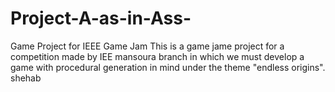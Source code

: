 # Project-A-as-in-Ass-
Game Project for IEEE Game Jam
This is a game jame project for a competition made by IEE mansoura branch in which we must develop a game with procedural generation in mind under the theme "endless origins".
shehab
